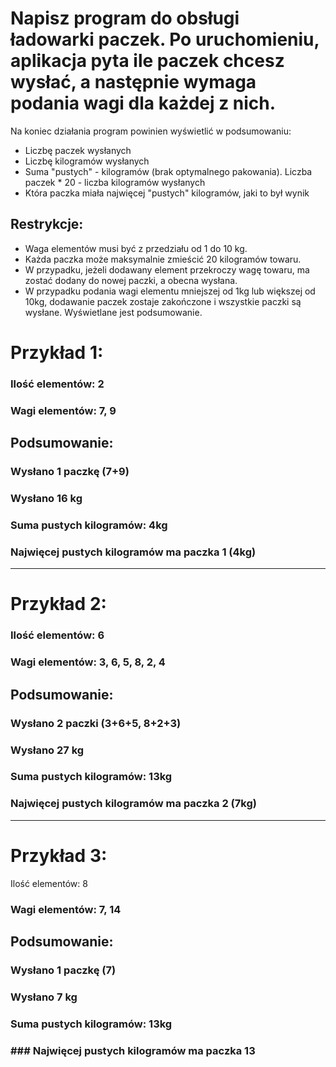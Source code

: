 # Napisz program do obsługi ładowarki paczek. Po uruchomieniu, aplikacja pyta ile paczek chcesz wysłać, a następnie wymaga podania wagi dla każdej z nich.

Na koniec działania program powinien wyświetlić w podsumowaniu:

- Liczbę paczek wysłanych
- Liczbę kilogramów wysłanych
- Suma "pustych" - kilogramów (brak optymalnego pakowania). Liczba paczek * 20 - liczba kilogramów wysłanych
- Która paczka miała najwięcej "pustych" kilogramów, jaki to był wynik

## Restrykcje:

* Waga elementów musi być z przedziału od 1 do 10 kg.
* Każda paczka może maksymalnie zmieścić 20 kilogramów towaru.
* W przypadku, jeżeli dodawany element przekroczy wagę towaru, ma zostać dodany do nowej paczki, a obecna wysłana.
* W przypadku podania wagi elementu mniejszej od 1kg lub większej od 10kg, dodawanie paczek zostaje zakończone i wszystkie paczki są wysłane. Wyświetlane jest podsumowanie.

# Przykład 1:

### Ilość elementów: 2
### Wagi elementów: 7, 9

## Podsumowanie:

### Wysłano 1 paczkę (7+9)
### Wysłano 16 kg
### Suma pustych kilogramów: 4kg
### Najwięcej pustych kilogramów ma paczka 1 (4kg)
---
# Przykład 2:

### Ilość elementów: 6
### Wagi elementów: 3, 6, 5, 8, 2, 4

## Podsumowanie:

### Wysłano 2 paczki (3+6+5, 8+2+3)
### Wysłano 27 kg
### Suma pustych kilogramów: 13kg
### Najwięcej pustych kilogramów ma paczka 2 (7kg)
---
# Przykład 3:
Ilość elementów: 8

### Wagi elementów: 7, 14

## Podsumowanie:

### Wysłano 1 paczkę (7)
### Wysłano 7 kg
### Suma pustych kilogramów: 13kg
### ### Najwięcej pustych kilogramów ma paczka 13